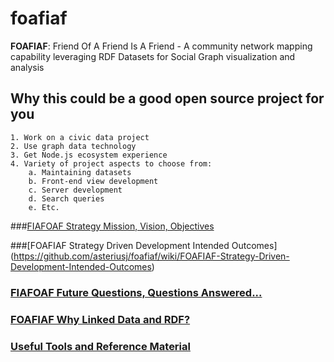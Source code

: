 # foafiaf
__FOAFIAF__: 
Friend Of A Friend Is A Friend - A community network mapping capability leveraging RDF Datasets for Social Graph visualization and analysis

## Why this could be a good open source project for you
    1. Work on a civic data project
    2. Use graph data technology
    3. Get Node.js ecosystem experience
    4. Variety of project aspects to choose from: 
        a. Maintaining datasets
        b. Front-end view development
        c. Server development
        d. Search queries
        e. Etc.


###[FIAFOAF Strategy Mission, Vision, Objectives](https://github.com/asteriusj/foafiaf/wiki/FIAFOAF-Strategy-Mission-and-Vision)

###[FOAFIAF Strategy Driven Development Intended Outcomes] (https://github.com/asteriusj/foafiaf/wiki/FOAFIAF-Strategy-Driven-Development-Intended-Outcomes)

### [FIAFOAF Future Questions, Questions Answered...](https://github.com/asteriusj/foafiaf/wiki/FIAFOAF:-Future-Questions,-Questions-Answered...)

### [FOAFIAF Why Linked Data and RDF?](https://github.com/asteriusj/foafiaf/wiki/FOAFIAF:-Why-Linked-Data-and-RDF%3F)

### [Useful Tools and Reference Material](https://github.com/asteriusj/foafiaf/wiki/FOAFIAF-Useful-reference-links)

